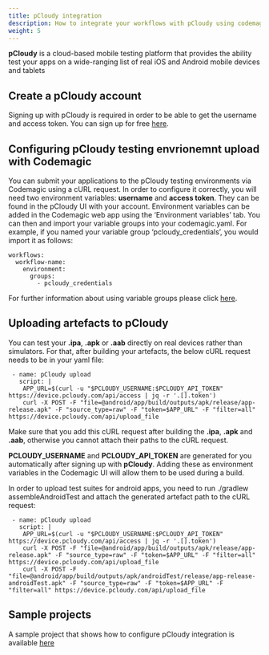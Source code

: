 ```yaml
---
title: pCloudy integration
description: How to integrate your workflows with pCloudy using codemagic.yaml
weight: 5
---
```


**pCloudy** is a cloud-based mobile testing platform that provides the ability test your apps on a wide-ranging list of real iOS and Android mobile devices and tablets


## Create a pCloudy account

Signing up with pCloudy is required in order to be able to get the username and access token. You can sign up for free [here](https://www.pcloudy.com/).

## Configuring pCloudy testing envrionemnt upload with Codemagic

You can submit your applications to the pCloudy testing environments via Codemagic using a cURL request. In order to configure it correctly, you will need two environment variables: **username** and **access token**. They can be found in the pCloudy UI with your account. Environment variables can be added in the Codemagic web app using the ‘Environment variables’ tab. You can then and import your variable groups into your codemagic.yaml. For example, if you named your variable group ‘pcloudy_credentials’, you would import it as follows:

```
workflows:
  workflow-name:
    environment:
      groups:
        - pcloudy_credentials

```

For further information about using variable groups please click [here](https://docs.codemagic.io/variables/environment-variable-groups/).

## Uploading artefacts to pCloudy

You can test your **.ipa**, **.apk** or **.aab** directly on real devices rather than simulators. For that, after building your artefacts, the below cURL request needs to be in your yaml file:

```
 - name: pCloudy upload
   script: |      
    APP_URL=$(curl -u "$PCLOUDY_USERNAME:$PCLOUDY_API_TOKEN" https://device.pcloudy.com/api/access | jq -r '.[].token')             
    curl -X POST -F "file=@android/app/build/outputs/apk/release/app-release.apk" -F "source_type=raw" -F "token=$APP_URL" -F "filter=all" https://device.pcloudy.com/api/upload_file
```

Make sure that you add this cURL request after building the **.ipa**, **.apk** and **.aab**, otherwise you cannot attach their paths to the cURL request.
 

 **PCLOUDY_USERNAME** and **PCLOUDY_API_TOKEN** are generated for you automatically after signing up with **pCloudy**. Adding these as environment variables in the Codemagic UI will allow them to be used during a build.

In order to upload test suites for android apps, you need to run ./gradlew assembleAndroidTest and attach the generated artefact path to the cURL request:

```
 - name: pCloudy upload
   script: |      
    APP_URL=$(curl -u "$PCLOUDY_USERNAME:$PCLOUDY_API_TOKEN" https://device.pcloudy.com/api/access | jq -r '.[].token')             
    curl -X POST -F "file=@android/app/build/outputs/apk/release/app-release.apk" -F "source_type=raw" -F "token=$APP_URL" -F "filter=all" https://device.pcloudy.com/api/upload_file
    curl -X POST -F "file=@android/app/build/outputs/apk/androidTest/release/app-release-androidTest.apk" -F "source_type=raw" -F "token=$APP_URL" -F "filter=all" https://device.pcloudy.com/api/upload_file
```

## Sample projects

A sample project that shows how to configure pCloudy integration is available [here]()
